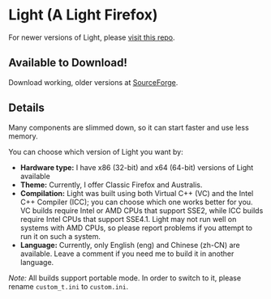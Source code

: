 # Light (A Light Firefox)
For newer versions of Light, please [visit this repo](https://github.com/JOYProjects/Light-Web-Browser).

## Available to Download!
Download working, older versions at [SourceForge](https://sourceforge.net/projects/lightfirefox/).

## Details
Many components are slimmed down, so it can start faster and use less memory.

You can choose which version of Light you want by:
- **Hardware type:** I have x86 (32-bit) and x64 (64-bit) versions of Light available
- **Theme:** Currently, I offer Classic Firefox and Australis.
- **Compilation:** Light was built using both Virtual C++ (VC) and the Intel C++ Compiler (ICC); you can choose which one works better for you. VC builds require Intel or AMD CPUs that support SSE2, while ICC builds require Intel CPUs that support SSE4.1. Light may not run well on systems with AMD CPUs, so please report problems if you attempt to run it on such a system.
- **Language:** Currently, only English (eng) and Chinese (zh-CN) are available. Leave a comment if you need me to build it in another language.

*Note:* All builds support portable mode. In order to switch to it, please rename `custom_t.ini` to `custom.ini`.
